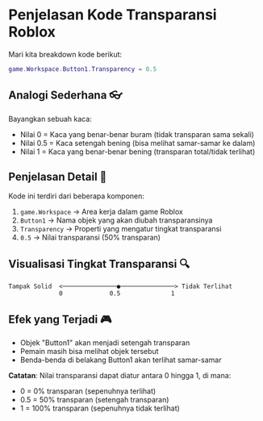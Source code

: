 # Penjelasan Kode Transparansi Roblox

Mari kita breakdown kode berikut:

````lua
game.Workspace.Button1.Transparency = 0.5
````

## Analogi Sederhana 👓

Bayangkan sebuah kaca:
- Nilai 0 = Kaca yang benar-benar buram (tidak transparan sama sekali)
- Nilai 0.5 = Kaca setengah bening (bisa melihat samar-samar ke dalam)
- Nilai 1 = Kaca yang benar-benar bening (transparan total/tidak terlihat)

## Penjelasan Detail 📝

Kode ini terdiri dari beberapa komponen:
1. `game.Workspace` → Area kerja dalam game Roblox
2. `Button1` → Nama objek yang akan diubah transparansinya
3. `Transparency` → Properti yang mengatur tingkat transparansi
4. `0.5` → Nilai transparansi (50% transparan)

## Visualisasi Tingkat Transparansi 🔍

```
Tampak Solid  <───────────────●───────────────> Tidak Terlihat
              0             0.5              1
```

## Efek yang Terjadi 🎮

- Objek "Button1" akan menjadi setengah transparan
- Pemain masih bisa melihat objek tersebut
- Benda-benda di belakang Button1 akan terlihat samar-samar

**Catatan**: Nilai transparansi dapat diatur antara 0 hingga 1, di mana:
- 0 = 0% transparan (sepenuhnya terlihat)
- 0.5 = 50% transparan (setengah transparan)
- 1 = 100% transparan (sepenuhnya tidak terlihat)